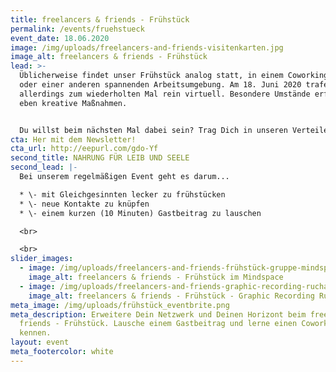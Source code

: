 ```yaml
---
title: freelancers & friends - Frühstück
permalink: /events/fruehstueck
event_date: 18.06.2020
image: /img/uploads/freelancers-and-friends-visitenkarten.jpg
image_alt: freelancers & friends - Frühstück
lead: >-
  Üblicherweise findet unser Frühstück analog statt, in einem Coworking-Space
  oder einer anderen spannenden Arbeitsumgebung. Am 18. Juni 2020 trafen wir uns
  allerdings zum wiederholten Mal rein virtuell. Besondere Umstände erfordern
  eben kreative Maßnahmen.


  Du willst beim nächsten Mal dabei sein? Trag Dich in unseren Verteiler ein.
cta: Her mit dem Newsletter!
cta_url: http://eepurl.com/gdo-Yf
second_title: NAHRUNG FÜR LEIB UND SEELE
second_lead: |-
  Bei unserem regelmäßigen Event geht es darum...

  * \- mit Gleichgesinnten lecker zu frühstücken
  * \- neue Kontakte zu knüpfen
  * \- einem kurzen (10 Minuten) Gastbeitrag zu lauschen

  <br>

  <br>
slider_images:
  - image: /img/uploads/freelancers-and-friends-frühstück-gruppe-mindspace.jpg
    image_alt: freelancers & friends - Frühstück im Mindspace
  - image: /img/uploads/freelancers-and-friends-graphic-recording-rucha-ambekar.jpg
    image_alt: freelancers & friends - Frühstück - Graphic Recording Rucha Ambekar
meta_image: /img/uploads/frühstück_eventbrite.png
meta_description: Erweitere Dein Netzwerk und Deinen Horizont beim freelancers &
  friends - Frühstück. Lausche einem Gastbeitrag und lerne einen Coworking-Space
  kennen.
layout: event
meta_footercolor: white
---
```

